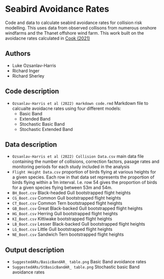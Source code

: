 # Seabird Avoidance Rates
Code and data to calculate seabird avoidance rates for collision risk modelling. This uses data from observed collisons from numerous onshore windfarms and the Thanet offshore wind farm. This work built on the avoidacne rates calculated in [Cook (2021)](https://www.bto.org/sites/default/files/publications/bto_rr_739_cook_collision_risk_models_final_web.pdf)

## Authors
- Luke Ozsanlav-Harris
- Richard Inger
- Richard Sherley

## Code description
- `Ozsanlav-Harris et al (2022) markdown code.rmd` Markdown file to calcualte avoidacne rates using four different models:
  - Basic Band
  - Extended Band
  - Stochastic Basic Band
  - Stochastic Extended Band

## Data description 
- `Ozsanlav-Harris et al (2022) Collision Data.csv` main data file containing the number of collisions, correction factors, pasage rates and monitoring periods for each study included in the analysis
- `Flight Height Data.csv` proportion of birds flying at various heights for a given species. Each row in that data set represents the proportion of birds flying within a 1m interval. I.e. row 54 gives the proportion of birds for a given species flying between 53m and 54m.
- `BH_Boot.csv` Black-headed Gull bootstrapped flight heights
- `CG_Boot.csv` Common Gull bootstrapped flight heights
- `CT_Boot.csv` Common Tern bootstrapped flight heights
- `GB_Boot.csv` Great Black-backed Gull bootstrapped flight heights
- `HG_Boot.csv` Herring Gull bootstrapped flight heights
- `KI_Boot.csv` Kittiwake bootstrapped flight heights
- `LB_Boot.csv` Lesser Black-backed Gull bootstrapped flight heights
- `LG_Boot.csv` Little Gull bootstrapped flight heights
- `NE_Boot.csv` Sandwich Tern bootstrapped flight heights

## Output description
- `SuggestedARs/BasicBandAR_ table.png` Basic Band avoidance rates 
- `SuggestedARs/StBasicBandAR_ table.png` Stochastic basic Band avoidance rates
